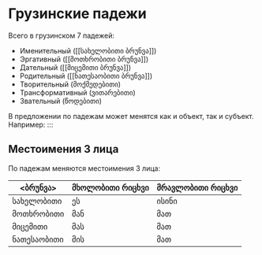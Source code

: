# Грузинские падежи

Всего в грузинском 7 падежей:
- Именительный ([[სახელობითი ბრუნვა]])
- Эргативный ([[მოთხრობითი ბრუნვა]])
- Дательный ([[მიცემითი ბრუნვა]])
- Родительный ([[ნათესაობითი ბრუნვა]])
- Творительный (მოქმედებითი)
- Трансформативный (ვითარებითი)
- Звательный (წოდებითი)

В предложении по падежам может менятся как и объект, так и субъект. Например:
:::

## Местоимения 3 лица
По падежам меняются местоимения 3 лица:

<ბრუნვა> |  მხოლობითი რიცხვი | მრავლობითი რიცხვი
----|----|----
სახელობითი | ეს | ისინი
მოთხრობითი | მან | მათ
მიცემითი | მას | მათ
ნათესაობითი | მის | მათ
